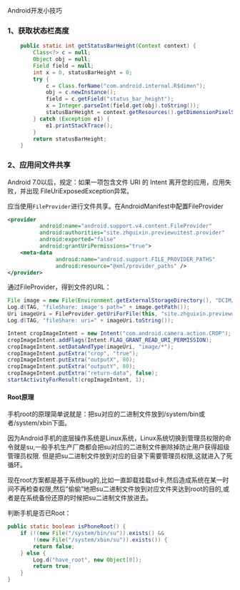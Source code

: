 Android开发小技巧

### 1、获取状态栏高度

```java
    public static int getStatusBarHeight(Context context) {
        Class<?> c = null;
        Object obj = null;
        Field field = null;
        int x = 0, statusBarHeight = 0;
        try {
            c = Class.forName("com.android.internal.R$dimen");
            obj = c.newInstance();
            field = c.getField("status_bar_height");
            x = Integer.parseInt(field.get(obj).toString());
            statusBarHeight = context.getResources().getDimensionPixelSize(x);
        } catch (Exception e1) {
            e1.printStackTrace();
        }
        return statusBarHeight;
    }
```

### 2、应用间文件共享

Android 7.0以后，规定：如果一项包含文件 URI 的 Intent 离开您的应用，应用失败，并出现 FileUriExposedException异常。

应当使用`FileProvider`进行文件共享。在AndroidManifest中配置FileProvider

```xml
<provider
          android:name="android.support.v4.content.FileProvider"
          android:authorities="site.zhguixin.previewuitest.provider"
          android:exported="false"
          android:grantUriPermissions="true">
    <meta-data
               android:name="android.support.FILE_PROVIDER_PATHS"
               android:resource="@xml/provider_paths" />
</provider>
```

通过FileProvider，得到文件的URL：

```java
File image = new File(Environment.getExternalStorageDirectory(), "DCIM/haha.jpg");
Log.d(TAG, "fileShare: image's path=" + image.getPath());
Uri imageUri = FileProvider.getUriForFile(this, "site.zhguixin.previewuitest.provider", image);
Log.d(TAG, "fileShare: uri=" + imageUri.toString());

Intent cropImageIntent = new Intent("com.android.camera.action.CROP");
cropImageIntent.addFlags(Intent.FLAG_GRANT_READ_URI_PERMISSION);
cropImageIntent.setDataAndType(imageUri, "image/*");
cropImageIntent.putExtra("crop", "true");
cropImageIntent.putExtra("outputX", 80);
cropImageIntent.putExtra("outputY", 80);
cropImageIntent.putExtra("return-data", false);
startActivityForResult(cropImageIntent, 1);
```



#### Root原理

手机root的原理简单说就是：把su对应的二进制文件放到/system/bin或者/system/xbin下面。

因为Android手机的底层操作系统是Linux系统，Linux系统切换到管理员权限的命令就是su,一般手机生产厂商都会把su对应的二进制文件删除掉防止用户获得超级管理员权限. 但是把su二进制文件放到对应的目录下需要管理员权限,这就进入了死循环。

 现在root方案都是基于系统bug的,比如一直卸载挂载sd卡,然后造成系统在某一时间不再检查权限,然后”偷偷”地把su二进制文件放到对应文件夹达到root的目的,或者是在系统备份还原的时候把su二进制文件放进去。

判断手机是否已Root：

```java
public static boolean isPhoneRoot() {
    if (!(new File("/system/bin/su")).exists() && 
        !(new File("/system/xbin/su")).exists()) {
        return false;
    } else {
        Log.d("have_root", new Object[0]);
        return true;
    }
}
```



